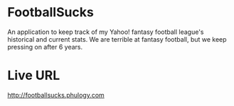 # FootballSucks

An application to keep track of my Yahoo! fantasy football league's historical and current stats.  We are terrible at fantasy football, but we keep pressing on after 6 years.

# Live URL

http://footballsucks.phulogy.com